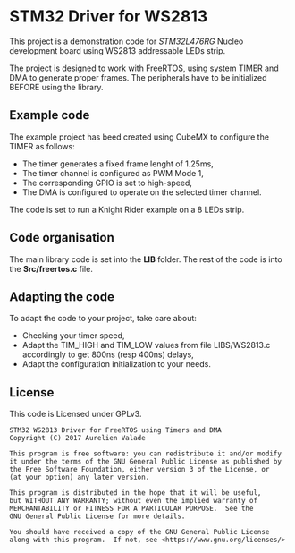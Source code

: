 # STM32 Driver for WS2813

This project is a demonstration code for _STM32L476RG_ Nucleo development board using WS2813 addressable LEDs strip.

The project is designed to work with FreeRTOS, using system TIMER and DMA to generate proper frames. The peripherals have to be initialized BEFORE using the library.

## Example code

The example project has beed created using CubeMX to configure the TIMER as follows:
- The timer generates a fixed frame lenght of 1.25ms,
- The timer channel is configured as PWM Mode 1,
- The corresponding GPIO is set to high-speed,
- The DMA is configured to operate on the selected timer channel.

The code is set to run a Knight Rider example on a 8 LEDs strip.

## Code organisation

The main library code is set into the **LIB** folder. The rest of the code is into the **Src/freertos.c** file.  

## Adapting the code

To adapt the code to your project, take care about:
- Checking your timer speed,
- Adapt the TIM\_HIGH and TIM\_LOW values from file LIBS/WS2813.c accordingly to get 800ns (resp 400ns) delays,
- Adapt the configuration initialization to your needs.

## License

This code is Licensed under GPLv3.

    STM32 WS2813 Driver for FreeRTOS using Timers and DMA
	Copyright (C) 2017 Aurelien Valade

    This program is free software: you can redistribute it and/or modify
    it under the terms of the GNU General Public License as published by
    the Free Software Foundation, either version 3 of the License, or
    (at your option) any later version.

    This program is distributed in the hope that it will be useful,
    but WITHOUT ANY WARRANTY; without even the implied warranty of
    MERCHANTABILITY or FITNESS FOR A PARTICULAR PURPOSE.  See the
    GNU General Public License for more details.

    You should have received a copy of the GNU General Public License
    along with this program.  If not, see <https://www.gnu.org/licenses/>